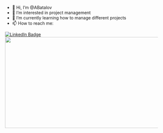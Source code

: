 - 👋 Hi, I’m @ABatalov
- 👀 I’m interested in project management 
- 🌱 I’m currently learning how to manage different projects
- 📫 How to reach me: 

<div id="badges">
  <a href="https://www.linkedin.com/in/alex-batalov/">
    <img src="https://img.shields.io/badge/LinkedIn-blue?style=for-the-badge&logo=linkedin&logoColor=white" alt="LinkedIn Badge"/>
  </a> 
  
  <div align="center">
  <img src="https://media.giphy.com/media/nSDfhKd9gU4iCK9o2n/giphy.gif" width="600" height="300"/>
</div>
 
